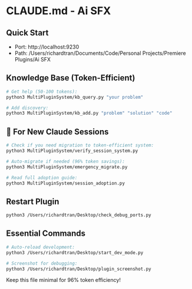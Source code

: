 # CLAUDE.md - Ai SFX

## Quick Start
- Port: http://localhost:9230
- Path: /Users/richardtran/Documents/Code/Personal Projects/Premiere Plugins/Ai SFX

## Knowledge Base (Token-Efficient)
```bash
# Get help (50-100 tokens):
python3 MultiPluginSystem/kb_query.py "your problem"

# Add discovery:
python3 MultiPluginSystem/kb_add.py "problem" "solution" "code"
```

## 🚀 For New Claude Sessions
```bash
# Check if you need migration to token-efficient system:
python3 MultiPluginSystem/verify_session_system.py

# Auto-migrate if needed (96% token savings):
python3 MultiPluginSystem/emergency_migrate.py

# Read full adoption guide:
python3 MultiPluginSystem/session_adoption.py
```

## Restart Plugin
```bash
python3 /Users/richardtran/Desktop/check_debug_ports.py
```

## Essential Commands
```bash
# Auto-reload development:
python3 /Users/richardtran/Desktop/start_dev_mode.py

# Screenshot for debugging:
python3 /Users/richardtran/Desktop/plugin_screenshot.py
```

Keep this file minimal for 96% token efficiency!

